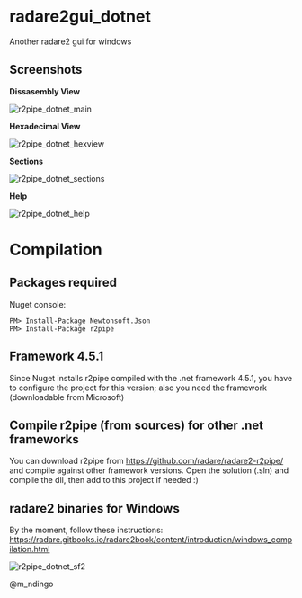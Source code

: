 # radare2gui_dotnet
Another radare2 gui for windows
## Screenshots
**Dissasembly View**

![r2pipe_dotnet_main](https://cloud.githubusercontent.com/assets/12532269/20451532/bc22606c-adfa-11e6-9dbd-d93236fa06af.png)

**Hexadecimal View**

![r2pipe_dotnet_hexview](https://cloud.githubusercontent.com/assets/12532269/20447475/51ef978e-addf-11e6-87dc-ae4fd4fc4b8f.png)

**Sections**

![r2pipe_dotnet_sections](https://cloud.githubusercontent.com/assets/12532269/20448572/f699b27e-ade4-11e6-9aa3-ae690cd98905.png)

**Help**

![r2pipe_dotnet_help](https://cloud.githubusercontent.com/assets/12532269/20447502/87ab5a2a-addf-11e6-9cc4-7c34673e5f49.png)
# Compilation
## Packages required

Nuget console:
```
PM> Install-Package Newtonsoft.Json
PM> Install-Package r2pipe
```
## Framework 4.5.1
Since Nuget installs r2pipe compiled with the .net framework 4.5.1, you have to configure the project for this version; also you need the framework (downloadable from Microsoft)

## Compile r2pipe (from sources) for other .net frameworks
You can download r2pipe from https://github.com/radare/radare2-r2pipe/ and compile against other framework versions. Open the solution (.sln) and compile the dll, then add to this project if needed :) 

## radare2 binaries for Windows
By the moment, follow these instructions: https://radare.gitbooks.io/radare2book/content/introduction/windows_compilation.html

![r2pipe_dotnet_sf2](https://cloud.githubusercontent.com/assets/12532269/20446745/854239ba-addb-11e6-81c4-7dd25c48e37f.png)

@m_ndingo
